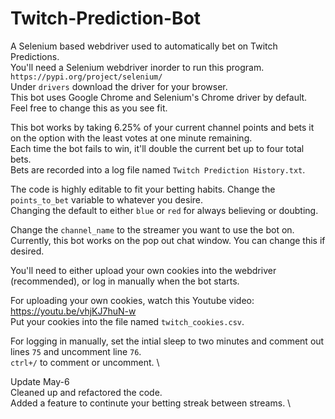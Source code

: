 # Twitch-Prediction-Bot
A Selenium based webdriver used to automatically bet on Twitch Predictions.\
You'll need a Selenium webdriver inorder to run this program. `https://pypi.org/project/selenium/`\
Under `drivers` download the driver for your browser.\
This bot uses Google Chrome and Selenium's Chrome driver by default. Feel free to change this as you see fit.

This bot works by taking 6.25% of your current channel points and bets it on the option with the least votes at one minute remaining.\
Each time the bot fails to win, it'll double the current bet up to four total bets.\
Bets are recorded into a log file named `Twitch Prediction History.txt`.

The code is highly editable to fit your betting habits.
Change the `points_to_bet` variable to whatever you desire. \
Changing the default to either `blue` or `red` for always believing or doubting.


Change the `channel_name` to the streamer you want to use the bot on.\
Currently, this bot works on the pop out chat window. You can change this if desired.

You'll need to either upload your own cookies into the webdriver (recommended), or log in manually when the bot starts.

For uploading your own cookies, watch this Youtube video: https://youtu.be/vhjKJ7huN-w \
Put your cookies into the file named `twitch_cookies.csv`.

For logging in manually, set the intial sleep to two minutes and comment out lines `75` and uncomment  line `76`.\
`ctrl+/` to comment or uncomment. \


Update May-6 \
Cleaned up and refactored the code. \
Added a feature to continute your betting streak between streams. \
